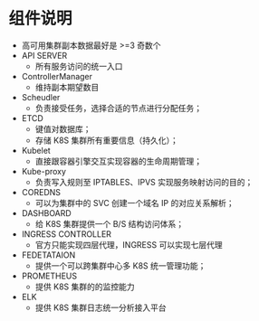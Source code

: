# 组件说明

- 高可用集群副本数据最好是 >=3 奇数个
- API SERVER
  - 所有服务访问的统一入口
- ControllerManager
  - 维持副本期望数目
- Scheudler
  - 负责接受任务，选择合适的节点进行分配任务；
- ETCD
  - 键值对数据库；
  - 存储 K8S 集群所有重要信息（持久化）；
- Kubelet
  - 直接跟容器引擎交互实现容器的生命周期管理；
- Kube-proxy
  - 负责写入规则至 IPTABLES、IPVS 实现服务映射访问的目的；
- COREDNS
  - 可以为集群中的 SVC 创建一个域名 IP 的对应关系解析；
- DASHBOARD
  - 给 K8S 集群提供一个 B/S 结构访问体系；
- INGRESS CONTROLLER
  - 官方只能实现四层代理，INGRESS 可以实现七层代理
- FEDETATAION
  - 提供一个可以跨集群中心多 K8S 统一管理功能；
- PROMETHEUS
  - 提供 K8S 集群的的监控能力
- ELK
  - 提供 K8S 集群日志统一分析接入平台